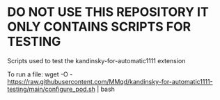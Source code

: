 # DO NOT USE THIS REPOSITORY IT ONLY CONTAINS SCRIPTS FOR TESTING
Scripts used to test the kandinsky-for-automatic1111 extension

To run a file:
wget -O - https://raw.githubusercontent.com/MMqd/kandinsky-for-automatic1111-testing/main/configure_pod.sh | bash
